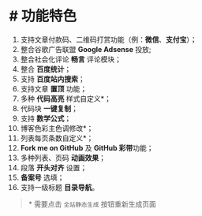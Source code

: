 # # 功能特色

1. 支持文章付款码、二维码打赏功能（例：**微信**、**支付宝**）；
1. 整合谷歌广告联盟 **Google Adsense** 投放;
1. 整合社会化评论 **畅言** 评论模块；
1. 整合 **百度统计**；
1. 支持 **百度站内搜索**；
1. 支持文章 **置顶** 功能；
1. 多种 **代码高亮** 样式自定义*；
1. 代码块 **一键复制**；
1. 支持 **数学公式**；
1. 博客色彩主色调修改*；
1. 列表每页条数自定义*；
1. **Fork me on GitHub** 及 **GitHub 彩带**功能；
1. 多种列表、页码 **动画效果**；
1. 段落 **开头对齐** 设置；
1. **备案号** 选填；
1. 支持一级标题 **目录导航**。

> \* 需要点击 `全站静态生成` 按钮重新生成页面